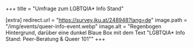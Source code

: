 +++
title = "Umfrage zum LGBTQIA* Info Stand"

[extra]
redirect.url = "https://survey.jku.at/248948?lang=de"
image.path = "/img/events/queer-info-event.webp"
image.alt = "Regenbogen Hintergrund, darüber eine dunkel Blaue Box mit dem Text \"LGBTQIA* Info Stand: Peer-Beratung & Queer 101\""
+++
